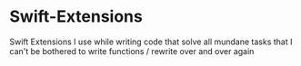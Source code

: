 # Swift-Extensions
Swift Extensions I use while writing code that solve all mundane tasks that I can't be bothered to write functions / rewrite over and over again
